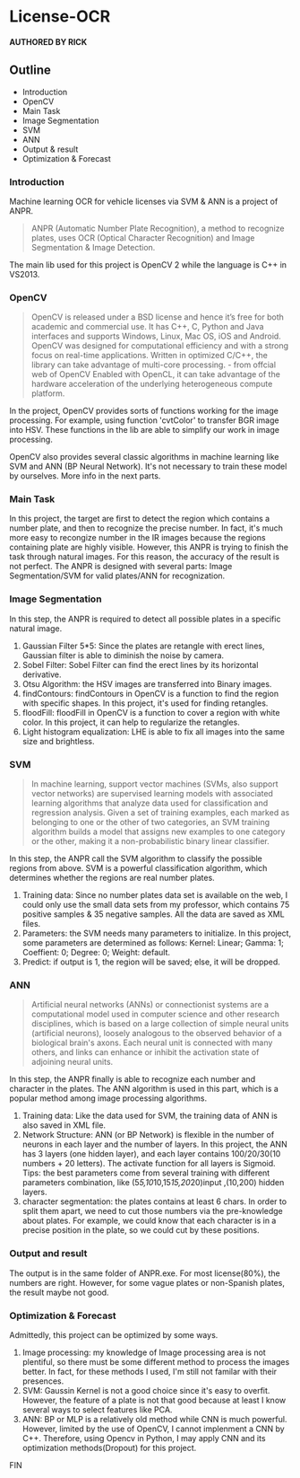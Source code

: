 # License-OCR
#### AUTHORED BY RICK
## Outline
- Introduction
- OpenCV 
- Main Task
- Image Segmentation
- SVM
- ANN
- Output & result
- Optimization & Forecast
### Introduction

Machine learning OCR for vehicle licenses via SVM & ANN is a project of ANPR.
>ANPR (Automatic Number Plate Recognition), a method to recognize plates, uses OCR (Optical Character Recognition) 
and Image Segmentation & Image Detection.

The main lib used for this project is OpenCV 2 while the language is C++ in VS2013.

### OpenCV
> OpenCV is released under a BSD license and hence it’s free for both academic and commercial use. 
It has C++, C, Python and Java interfaces and supports Windows, Linux, Mac OS, iOS and Android. 
OpenCV was designed for computational efficiency and with a strong focus on real-time applications. 
Written in optimized C/C++, the library can take advantage of multi-core processing. - from offcial web of OpenCV
Enabled with OpenCL, it can take advantage of the hardware acceleration of the underlying heterogeneous compute platform.

In the project, OpenCV provides sorts of functions working for the image processing. For example, using function 'cvtColor' 
to transfer BGR image into HSV. These functions in the lib are able to simplify our work in image processing.

OpenCV also provides several classic algorithms in machine learning like SVM and ANN (BP Neural Network). It's not necessary to train these model
by ourselves. More info in the next parts.

### Main Task
In this project, the target are first to detect the region which contains a number plate, and then to recognize the precise number.
In fact, it's much more easy to recongize number in the IR images because the regions containing plate are highly visible. 
However, this ANPR is trying to finish the task through natural images. For this reason, the accuracy of the result is not perfect.
The ANPR is designed with several parts: Image Segmentation/SVM for valid plates/ANN for recognization.

### Image Segmentation
In this step, the ANPR is required to detect all possible plates in a specific natural image.

1. Gaussian Filter 5*5: Since the plates are retangle with erect lines, Gaussian filter is able to diminish the noise by camera.
2. Sobel Filter: Sobel Filter can find the erect lines by its horizontal derivative.
3. Otsu Algorithm: the HSV images are transferred into Binary images.
4. findContours: findContours in OpenCV is a function to find the region with specific shapes. In this project, it's used for finding retangles.
5. floodFill: floodFill in OpenCV is a function to cover a region with white color. In this project, it can help to regularize the retangles.
6. Light histogram equalization: LHE is able to fix all images into the same size and brightless.


### SVM
> In machine learning, support vector machines (SVMs, also support vector networks) are supervised learning models with associated learning algorithms that analyze data used for classification and regression analysis. Given a set of training examples, each marked as belonging to one or the other of two categories, an SVM training algorithm builds a model that assigns new examples to one category or the other, making it a non-probabilistic binary linear classifier.

In this step, the ANPR call the SVM algorithm to classify the possible regions from above. SVM is a powerful classification algorithm, which determines whether the regions are real number plates.

1. Training data: Since no number plates data set is available on the web, I could only use the small data sets from my professor, which contains 75 positive samples & 35 negative samples. All the data are saved as XML files.
2. Parameters: the SVM needs many parameters to initialize. In this project, some parameters are determined as follows: Kernel: Linear; Gamma: 1; Coeffient: 0; Degree: 0; Weight: default.
3. Predict: if output is 1, the region will be saved; else, it will be dropped.

### ANN 
> Artificial neural networks (ANNs) or connectionist systems are a computational model used in computer science and other research disciplines, which is based on a large collection of simple neural units (artificial neurons), loosely analogous to the observed behavior of a biological brain's axons. Each neural unit is connected with many others, and links can enhance or inhibit the activation state of adjoining neural units.

In this step, the ANPR finally is able to recognize each number and character in the plates. The ANN algorithm is used in this part, which is a popular method among image processing algorithms.

1. Training data: Like the data used for SVM, the training data of ANN is also saved in XML file.
2. Network Structure: ANN (or BP Network) is flexible in the number of neurons in each layer and the number of layers. In this project, the ANN has 3 layers (one hidden layer), and each layer contains 100/20/30(10 numbers + 20 letters). The activate function for all layers is Sigmoid. Tips: the best parameters come from several training with different parameters combination, like (5*5,10*10,15*15,20*20)input ,(10,200) hidden layers. 
3. character segmentation: the plates contains at least 6 chars. In order to split them apart, we need to cut those numbers via the pre-knowledge about plates. For example, we could know that each character is in a precise position in the plate, so we could cut by these positions.

### Output and result
The output is in the same folder of ANPR.exe. For most license(80%), the numbers are right. However, for some vague plates or non-Spanish plates, the result maybe not good.


### Optimization & Forecast
Admittedly, this project can be optimized by some ways. 

1. Image processing: my knowledge of Image processing area is not plentiful, so there must be some different method to process the images better. In fact, for these methods I used, I'm still not familar with their presences.
2. SVM: Gaussin Kernel is not a good choice since it's easy to overfit. However, the feature of a plate is not that good because at least I know several ways to select features like PCA.
3. ANN: BP or MLP is a relatively old method while CNN is much powerful. However, limited by the use of OpenCV, I cannot implenment a CNN by C++. Therefore, using Opencv in Python, I may apply CNN and its optimization methods(Dropout) for this project.

FIN
